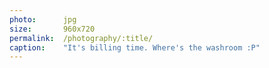 ```yaml
---
photo:      jpg
size:       960x720
permalink:  /photography/:title/
caption:    "It's billing time. Where's the washroom :P"
---
```

